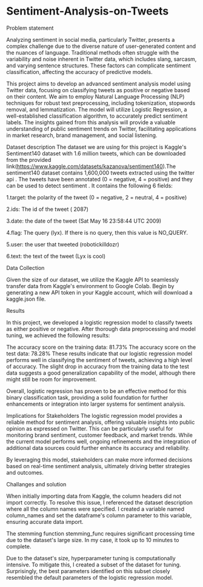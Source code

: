 # Sentiment-Analysis-on-Tweets
Problem statement

Analyzing sentiment in social media, particularly Twitter, presents a complex challenge due to the diverse nature of user-generated content and the nuances of language. Traditional methods often struggle with the variability and noise inherent in Twitter data, which includes slang, sarcasm, and varying sentence structures. These factors can complicate sentiment classification, affecting the accuracy of predictive models.

This project aims to develop an advanced sentiment analysis model using Twitter data, focusing on classifying tweets as positive or negative based on their content. We aim to employ Natural Language Processing (NLP) techniques for robust text preprocessing, including tokenization, stopwords removal, and lemmatization. The model will utilize Logistic Regression, a well-established classification algorithm, to accurately predict sentiment labels. The insights gained from this analysis will provide a valuable understanding of public sentiment trends on Twitter, facilitating applications in market research, brand management, and social listening.

Dataset description
The dataset we are using for this project is Kaggle's Sentiment140 dataset with 1.6 million tweets, which can be downloaded from the provided link(https://www.kaggle.com/datasets/kazanova/sentiment140).The sentiment140 dataset contains 1,600,000 tweets extracted using the twitter api . The tweets have been annotated (0 = negative, 4 = positive) and they can be used to detect sentiment . It contains the following 6 fields:

1.target: the polarity of the tweet (0 = negative, 2 = neutral, 4 = positive)

2.ids: The id of the tweet ( 2087)

3.date: the date of the tweet (Sat May 16 23:58:44 UTC 2009)

4.flag: The query (lyx). If there is no query, then this value is NO_QUERY.

5.user: the user that tweeted (robotickilldozr)

6.text: the text of the tweet (Lyx is cool)

Data Collection

Given the size of our dataset, we utilize the Kaggle API to seamlessly transfer data from Kaggle's environment to Google Colab. Begin by generating a new API token in your Kaggle account, which will download a kaggle.json file.

Results

In this project, we developed a logistic regression model to classify tweets as either positive or negative. After thorough data preprocessing and model tuning, we achieved the following results:

The accuracy score on the training data: 81.73% The accuracy score on the test data: 78.28% These results indicate that our logistic regression model performs well in classifying the sentiment of tweets, achieving a high level of accuracy. The slight drop in accuracy from the training data to the test data suggests a good generalization capability of the model, although there might still be room for improvement.

Overall, logistic regression has proven to be an effective method for this binary classification task, providing a solid foundation for further enhancements or integration into larger systems for sentiment analysis.

Implications for Stakeholders
The logistic regression model provides a reliable method for sentiment analysis, offering valuable insights into public opinion as expressed on Twitter. This can be particularly useful for monitoring brand sentiment, customer feedback, and market trends. While the current model performs well, ongoing refinements and the integration of additional data sources could further enhance its accuracy and reliability.

By leveraging this model, stakeholders can make more informed decisions based on real-time sentiment analysis, ultimately driving better strategies and outcomes.

Challanges and solution

When initially importing data from Kaggle, the column headers did not import correctly. To resolve this issue, I referenced the dataset description where all the column names were specified. I created a variable named column_names and set the dataframe's column parameter to this variable, ensuring accurate data import.

The stemming function stemming_func requires significant processing time due to the dataset's large size. In my case, it took up to 10 minutes to complete.

Due to the dataset's size, hyperparameter tuning is computationally intensive. To mitigate this, I created a subset of the dataset for tuning. Surprisingly, the best parameters identified on this subset closely resembled the default parameters of the logistic regression model.
